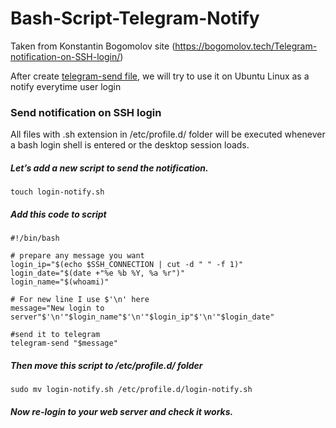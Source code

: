 # Bash-Script-Telegram-Notify

Taken from Konstantin Bogomolov site (https://bogomolov.tech/Telegram-notification-on-SSH-login/)

After create [telegram-send file](https://github.com/purwo-martono/telegram-send), we will try to use it on Ubuntu Linux as a notify everytime user login


### Send notification on SSH login

All files with .sh extension in /etc/profile.d/ folder will be executed whenever a bash login shell is entered or the desktop session loads.


##### Let’s add a new script to send the notification.
```
touch login-notify.sh
```


##### Add this code to script
```
#!/bin/bash
    
# prepare any message you want
login_ip="$(echo $SSH_CONNECTION | cut -d " " -f 1)"
login_date="$(date +"%e %b %Y, %a %r")"
login_name="$(whoami)"

# For new line I use $'\n' here
message="New login to server"$'\n'"$login_name"$'\n'"$login_ip"$'\n'"$login_date"

#send it to telegram
telegram-send "$message"
```


##### Then move this script to /etc/profile.d/ folder
```
sudo mv login-notify.sh /etc/profile.d/login-notify.sh
```


##### Now re-login to your web server and check it works.


